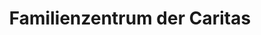 ---
title: "Familienzentrum der Caritas"
url: /bietigheim-bissingen/familienzentrum-der-caritas/
shop: Gebrauchtwaren
---